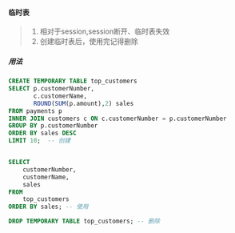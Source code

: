 #### 临时表
> 1. 相对于session,session断开、临时表失效
> 2. 创建临时表后，使用完记得删除


##### 用法
```sql
CREATE TEMPORARY TABLE top_customers
SELECT p.customerNumber,
       c.customerName,
       ROUND(SUM(p.amount),2) sales
FROM payments p
INNER JOIN customers c ON c.customerNumber = p.customerNumber
GROUP BY p.customerNumber
ORDER BY sales DESC
LIMIT 10;  -- 创建


SELECT
    customerNumber,
    customerName,
    sales
FROM
    top_customers
ORDER BY sales; -- 使用 

DROP TEMPORARY TABLE top_customers; -- 删除
```

